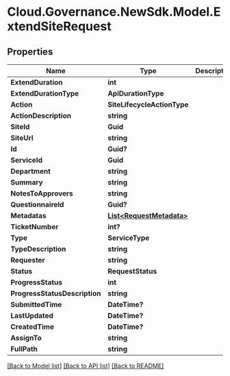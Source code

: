 # Cloud.Governance.NewSdk.Model.ExtendSiteRequest
## Properties

Name | Type | Description | Notes
------------ | ------------- | ------------- | -------------
**ExtendDuration** | **int** |  | [optional] 
**ExtendDurationType** | **ApiDurationType** |  | [optional] 
**Action** | **SiteLifecycleActionType** |  | [optional] 
**ActionDescription** | **string** |  | [optional] 
**SiteId** | **Guid** |  | [optional] 
**SiteUrl** | **string** |  | [optional] 
**Id** | **Guid?** |  | [optional] 
**ServiceId** | **Guid** |  | [optional] 
**Department** | **string** |  | [optional] 
**Summary** | **string** |  | [optional] 
**NotesToApprovers** | **string** |  | [optional] 
**QuestionnaireId** | **Guid?** |  | [optional] 
**Metadatas** | [**List&lt;RequestMetadata&gt;**](RequestMetadata.md) |  | [optional] 
**TicketNumber** | **int?** |  | [optional] 
**Type** | **ServiceType** |  | [optional] 
**TypeDescription** | **string** |  | [optional] 
**Requester** | **string** |  | [optional] 
**Status** | **RequestStatus** |  | [optional] 
**ProgressStatus** | **int** |  | [optional] 
**ProgressStatusDescription** | **string** |  | [optional] 
**SubmittedTime** | **DateTime?** |  | [optional] 
**LastUpdated** | **DateTime?** |  | [optional] 
**CreatedTime** | **DateTime?** |  | [optional] 
**AssignTo** | **string** |  | [optional] 
**FullPath** | **string** |  | [optional] 

[[Back to Model list]](../README.md#documentation-for-models) [[Back to API list]](../README.md#documentation-for-api-endpoints) [[Back to README]](../README.md)

